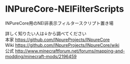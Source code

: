 INPureCore-NEIFilterScripts
===========================

INPureCore用のNEI非表示フィルタースクリプト置き場  

詳しく知りたい人は↓から調べてください  
本家 https://github.com/INpureProjects/INpureCore  
Wiki https://github.com/INpureProjects/INpureCore/wiki  
公式 http://www.minecraftforum.net/forums/mapping-and-modding/minecraft-mods/2196459  
